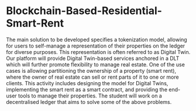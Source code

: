 # Blockchain-Based-Residential-Smart-Rent
The main solution to be developed specifies a tokenization model, allowing for users to self-manage a representation of their properties on the ledger for diverse purposes.   This representation is often referred to as Digital Twin. Our platform will provide Digital Twin-based services anchored in a DLT which will further promote flexibility to manage real estate.   One of the use cases is allowing partitioning the ownership of a property (smart rent), where the owner of real estate can sell or rent parts of it to one or more clients.  This activity includes designing the model for Digital Twins, implementing the smart rent as a smart contract, and providing the end-user tools to manage their properties.  The student will work on a decentralised ledger that aims to solve some of the above problems. 
